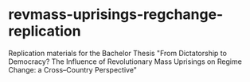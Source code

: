 # revmass-uprisings-regchange-replication
Replication materials for the Bachelor Thesis "From Dictatorship to Democracy? The Influence of Revolutionary Mass Uprisings on Regime Change: a Cross–Country Perspective" 
